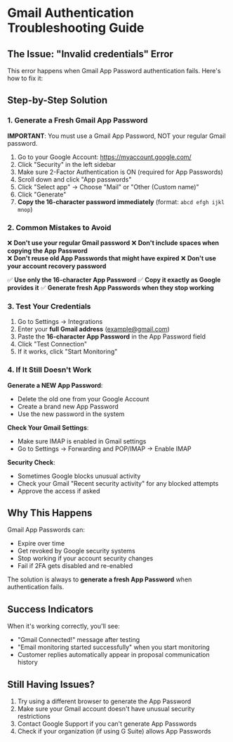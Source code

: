 # Gmail Authentication Troubleshooting Guide

## The Issue: "Invalid credentials" Error

This error happens when Gmail App Password authentication fails. Here's how to fix it:

## Step-by-Step Solution

### 1. Generate a Fresh Gmail App Password

**IMPORTANT**: You must use a Gmail App Password, NOT your regular Gmail password.

1. Go to your Google Account: https://myaccount.google.com/
2. Click "Security" in the left sidebar
3. Make sure 2-Factor Authentication is ON (required for App Passwords)
4. Scroll down and click "App passwords"
5. Click "Select app" → Choose "Mail" or "Other (Custom name)"
6. Click "Generate"
7. **Copy the 16-character password immediately** (format: `abcd efgh ijkl mnop`)

### 2. Common Mistakes to Avoid

❌ **Don't use your regular Gmail password**
❌ **Don't include spaces when copying the App Password**  
❌ **Don't reuse old App Passwords that might have expired**
❌ **Don't use your account recovery password**

✅ **Use only the 16-character App Password**
✅ **Copy it exactly as Google provides it**
✅ **Generate fresh App Passwords when they stop working**

### 3. Test Your Credentials

1. Go to Settings → Integrations
2. Enter your **full Gmail address** (example@gmail.com)
3. Paste the **16-character App Password** in the App Password field
4. Click "Test Connection"
5. If it works, click "Start Monitoring"

### 4. If It Still Doesn't Work

**Generate a NEW App Password**:
- Delete the old one from your Google Account
- Create a brand new App Password
- Use the new password in the system

**Check Your Gmail Settings**:
- Make sure IMAP is enabled in Gmail settings
- Go to Settings → Forwarding and POP/IMAP → Enable IMAP

**Security Check**:
- Sometimes Google blocks unusual activity
- Check your Gmail "Recent security activity" for any blocked attempts
- Approve the access if asked

## Why This Happens

Gmail App Passwords can:
- Expire over time
- Get revoked by Google security systems  
- Stop working if your account security changes
- Fail if 2FA gets disabled and re-enabled

The solution is always to **generate a fresh App Password** when authentication fails.

## Success Indicators

When it's working correctly, you'll see:
- "Gmail Connected!" message after testing
- "Email monitoring started successfully" when you start monitoring
- Customer replies automatically appear in proposal communication history

## Still Having Issues?

1. Try using a different browser to generate the App Password
2. Make sure your Gmail account doesn't have unusual security restrictions
3. Contact Google Support if you can't generate App Passwords
4. Check if your organization (if using G Suite) allows App Passwords